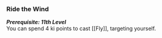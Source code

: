### Ride the Wind

**_Prerequisite: 11th Level_**  
You can spend 4 ki points to cast [[Fly]], targeting yourself.